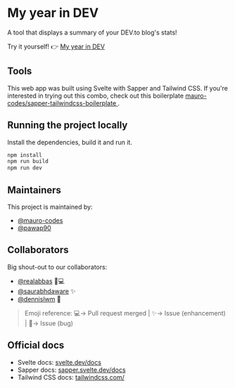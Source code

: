 # My year in DEV

A tool that displays a summary of your DEV.to blog's stats!

Try it yourself! 👉 [My year in DEV](https://year-in-dev.cephhi.com/)

## Tools

This web app was built using Svelte with Sapper and Tailwind CSS. If you're interested in trying out this combo, check out this boilerplate [mauro-codes/sapper-tailwindcss-boilerplate
](https://github.com/mauro-codes/sapper-tailwindcss-boilerplate).

## Running the project locally
Install the dependencies, build it and run it.

```sh
npm install
npm run build
npm run dev
```

## Maintainers
This project is maintained by:

- [@mauro-codes](https://github.com/mauro-codes)
- [@pawap90](https://github.com/pawap90)

## Collaborators
Big shout-out to our collaborators:

- [@realabbas](https://github.com/realabbas)  🐛💻
- [@saurabhdaware](https://github.com/saurabhdaware)  ✨
- [@dennislwm](https://github.com/dennislwm)  🐛

> Emoji reference: 💻-> Pull request merged | ✨-> Issue (enhancement) | 🐛-> Issue (bug) 

## Official docs
- Svelte docs: [svelte.dev/docs](https://svelte.dev/docs)
- Sapper docs: [sapper.svelte.dev/docs](https://sapper.svelte.dev/docs)
- Tailwind CSS docs: [tailwindcss.com/](https://tailwindcss.com/)
